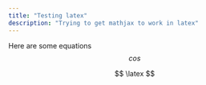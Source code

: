 ```yaml
---
title: "Testing latex"
description: "Trying to get mathjax to work in latex"
---
```


Here are some equations
$$ cos $$

$$ \latex $$
